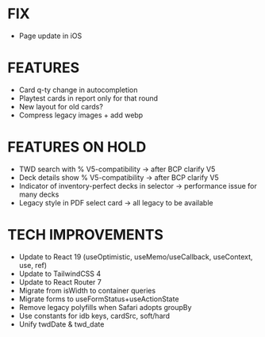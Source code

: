 # FIX
- Page update in iOS

# FEATURES
- Card q-ty change in autocompletion
- Playtest cards in report only for that round
- New layout for old cards?
- Compress legacy images + add webp

# FEATURES ON HOLD
- TWD search with % V5-compatibility -> after BCP clarify V5
- Deck details show % V5-compatibility -> after BCP clarify V5
- Indicator of inventory-perfect decks in selector -> performance issue for many decks
- Legacy style in PDF select card -> all legacy to be available

# TECH IMPROVEMENTS
- Update to React 19 (useOptimistic, useMemo/useCallback, useContext, use, ref)
- Update to TailwindCSS 4
- Update to React Router 7
- Migrate from isWidth to container queries
- Migrate forms to useFormStatus+useActionState
- Remove legacy polyfills when Safari adopts groupBy
- Use constants for idb keys, cardSrc, soft/hard
- Unify twdDate & twd_date
